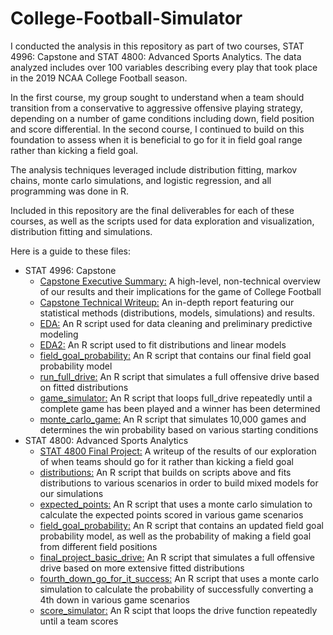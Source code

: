 # College-Football-Simulator

I conducted the analysis in this repository as part of two courses, STAT 4996: Capstone and STAT 4800: Advanced Sports Analytics. The data analyzed includes over 100 variables describing every play that took place in the 2019 NCAA College Football season.

In the first course, my group sought to understand when a team should transition from a conservative to aggressive offensive playing strategy, depending on a number of game conditions including down, field position and score differential.
In the second course, I continued to build on this foundation to assess when it is beneficial to go for it in field goal range rather than kicking a field goal.

The analysis techniques leveraged include distribution fitting, markov chains, monte carlo simulations, and logistic regression, and all programming was done in R. 

Included in this repository are the final deliverables for each of these courses, as well as the scripts used for data exploration and visualization, distribution fitting and simulations.

Here is a guide to these files:
* STAT 4996: Capstone
  * [Capstone Executive Summary:](https://github.com/jonathan-eman/College-Football-Simulator/blob/main/Capstone%20Executive%20Summary.pdf) A high-level, non-technical overview of our results and their implications for the game of College Football
  * [Capstone Technical Writeup:](https://github.com/jonathan-eman/College-Football-Simulator/blob/main/Capstone%20Technical%20Writeup.pdf) An in-depth report featuring our statistical methods (distributions, models, simulations) and results. 
  * [EDA:](https://github.com/jonathan-eman/College-Football-Simulator/blob/main/STAT-4996-Scripts/EDA.R) An R script used for data cleaning and preliminary predictive modeling
  * [EDA2:](https://github.com/jonathan-eman/College-Football-Simulator/blob/main/STAT-4996-Scripts/EDA2.R) An R script used to fit distributions and linear models
  * [field_goal_probability:](https://github.com/jonathan-eman/College-Football-Simulator/blob/main/STAT-4996-Scripts/field_goal_probability.R) An R script that contains our final field goal probability model
  * [run_full_drive:](https://github.com/jonathan-eman/College-Football-Simulator/blob/main/STAT-4996-Scripts/run_full_drive.R) An R script that simulates a full offensive drive based on fitted distributions
  * [game_simulator:](https://github.com/jonathan-eman/College-Football-Simulator/blob/main/STAT-4996-Scripts/game_simulator.R) An R script that loops full_drive repeatedly until a complete game has been played and a winner has been determined
  * [monte_carlo_game:](https://github.com/jonathan-eman/College-Football-Simulator/blob/main/STAT-4996-Scripts/monte_carlo_game.R) An R script that simulates 10,000 games and determines the win probability based on various starting conditions
* STAT 4800: Advanced Sports Analytics
  * [STAT 4800 Final Project:](https://github.com/jonathan-eman/College-Football-Simulator/blob/main/STAT%204800%20Final%20Project.pdf) A writeup of the results of our exploration of when teams should go for it rather than kicking a field goal
  * [distributions:](https://github.com/jonathan-eman/College-Football-Simulator/blob/main/STAT-4800-Scripts/distributions.R) An R script that builds on scripts above and fits distributions to various scenarios in order to build mixed models for our simulations
  * [expected_points:](https://github.com/jonathan-eman/College-Football-Simulator/blob/main/STAT-4800-Scripts/expected_points.R) An R script that uses a monte carlo simulation to calculate the expected points scored in various game scenarios
  * [field_goal_probability:](https://github.com/jonathan-eman/College-Football-Simulator/blob/main/STAT-4800-Scripts/field_goal_probability.R) An R script that contains an updated field goal probability model, as well as the probability of making a field goal from different field positions
  * [final_project_basic_drive:](https://github.com/jonathan-eman/College-Football-Simulator/blob/main/STAT-4800-Scripts/final_project_basic_drive.R) An R script that simulates a full offensive drive based on more extensive fitted distributions
  * [fourth_down_go_for_it_success:](https://github.com/jonathan-eman/College-Football-Simulator/blob/main/STAT-4800-Scripts/fourth_down_go_for_it_success.R) An R script that uses a monte carlo simulation to calculate the probability of successfully converting a 4th down in various game scenarios
  * [score_simulator:](https://github.com/jonathan-eman/College-Football-Simulator/blob/main/STAT-4800-Scripts/score_simulator.R) An R scipt that loops the drive function repeatedly until a team scores
